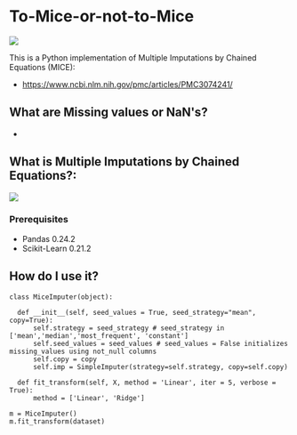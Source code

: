 # To-Mice-or-not-to-Mice
![](https://github.com/jomanovic/To-Mice-or-not-to-Mice/blob/master/images/MOUSE.png)

This is a Python implementation of Multiple Imputations by Chained Equations (MICE): 
- https://www.ncbi.nlm.nih.gov/pmc/articles/PMC3074241/

## What are Missing values or NaN's?

- [](http://www.stat.columbia.edu/~gelman/arm/missing.pdf)

## What is Multiple Imputations by Chained Equations?: 

![](https://github.com/jomanovic/To-Mice-or-not-to-Mice/blob/master/images/MICE.jpg)

### Prerequisites

- Pandas 0.24.2
- Scikit-Learn 0.21.2

## How do I use it?

    class MiceImputer(object):
    
      def __init__(self, seed_values = True, seed_strategy="mean", copy=True):
          self.strategy = seed_strategy # seed_strategy in ['mean','median','most_frequent', 'constant']
          self.seed_values = seed_values # seed_values = False initializes missing_values using not_null columns
          self.copy = copy
          self.imp = SimpleImputer(strategy=self.strategy, copy=self.copy)
    
      def fit_transform(self, X, method = 'Linear', iter = 5, verbose = True):
          method = ['Linear', 'Ridge']
          
    m = MiceImputer()
    m.fit_transform(dataset)

